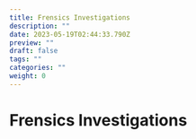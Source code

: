 ```yaml
---
title: Frensics Investigations
description: ""
date: 2023-05-19T02:44:33.790Z
preview: ""
draft: false
tags: ""
categories: ""
weight: 0
---
```

# Frensics Investigations